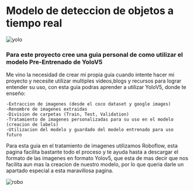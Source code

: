 # Modelo de deteccion de objetos a tiempo real

![yolo](https://user-images.githubusercontent.com/78017846/117440256-1925cd00-af34-11eb-9e16-244481a0179d.jpeg)

### Para este proyecto cree una guia personal de como utilizar el modelo Pre-Entrenado de YoloV5
Me vino la necesidad de crear mi propia guia cuando intente hacer mi proyecto y necesite utilizar multiples videos,blogs y recursos para lograr entender su uso, con esta guia podras aprender a utilizar YoloV5, donde te enseño:

    -Extraccion de imagenes (desde el coco dataset y google images)
    -Renombre de imagenes extraidas
    -Division de carpetas (Train, Test, Validation)
    -Tratamiento de imagenes personalizadas para su uso en el modelo (creacion de labels)
    -Utilizacion del modelo y guardado del modelo entrenado para uso futuro
 
Para esta guia en el tratamiento de imagenes utilizamos Roboflow, esta pagina facilita bastante todo el proceso y te ayuda hasta a descargar el formato de las imagenes en formato Yolov5, que esta de mas decir que nos facilita aun mas la creacion de nuestro modelo, por lo que queria darle un apartado especial a esta maravillosa pagina.

![robo](https://user-images.githubusercontent.com/78017846/117440704-b1bc4d00-af34-11eb-8e8d-2d6c272a6e25.png)
